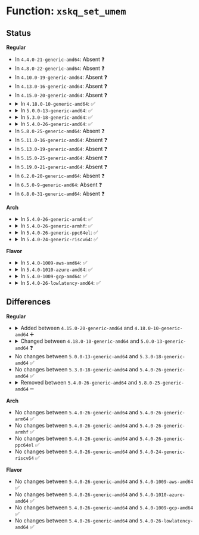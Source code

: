 # Function: <code>xskq_set_umem</code>

## Status
<b>Regular</b>
<ul>
<li>
In <code>4.4.0-21-generic-amd64</code>: Absent ❓
</li>
<li>
In <code>4.8.0-22-generic-amd64</code>: Absent ❓
</li>
<li>
In <code>4.10.0-19-generic-amd64</code>: Absent ❓
</li>
<li>
In <code>4.13.0-16-generic-amd64</code>: Absent ❓
</li>
<li>
In <code>4.15.0-20-generic-amd64</code>: Absent ❓
</li>
<li>
<details>
<summary>In <code>4.18.0-10-generic-amd64</code>: ✅</summary>

```c
void xskq_set_umem(struct xsk_queue * q, struct xdp_umem_props * umem_props)
```

```json
{
  "name": "xskq_set_umem",
  "collision_type": "Unique Global",
  "inline_type": "No",
  "funcs": [
    {
      "addr": 18446744071589122864,
      "name": "xskq_set_umem",
      "external": true,
      "loc": "net/xdp/xsk_queue.c:10",
      "file": "net/xdp/xsk_queue.c",
      "inline": "seen, unknown",
      "caller_inline": [],
      "caller_func": [
        "net/xdp/xsk.c:xsk_bind",
        "net/xdp/xsk.c:xsk_bind",
        "net/xdp/xsk.c:xsk_bind",
        "net/xdp/xsk.c:xsk_bind"
      ]
    }
  ],
  "symbols": [
    {
      "addr": 18446744071589122864,
      "name": "xskq_set_umem",
      "section": ".text",
      "bind": "STB_GLOBAL",
      "size": 30
    }
  ]
}
```
</details>
</li>
<li>
<details>
<summary>In <code>5.0.0-13-generic-amd64</code>: ✅</summary>

```c
void xskq_set_umem(struct xsk_queue * q, u64 size, u64 chunk_mask)
```

```json
{
  "name": "xskq_set_umem",
  "collision_type": "Unique Global",
  "inline_type": "No",
  "funcs": [
    {
      "addr": 18446744071589357152,
      "name": "xskq_set_umem",
      "external": true,
      "loc": "net/xdp/xsk_queue.c:12",
      "file": "net/xdp/xsk_queue.c",
      "inline": "seen, unknown",
      "caller_inline": [],
      "caller_func": [
        "net/xdp/xsk.c:xsk_bind",
        "net/xdp/xsk.c:xsk_bind",
        "net/xdp/xsk.c:xsk_bind",
        "net/xdp/xsk.c:xsk_bind"
      ]
    }
  ],
  "symbols": [
    {
      "addr": 18446744071589357152,
      "name": "xskq_set_umem",
      "section": ".text",
      "bind": "STB_GLOBAL",
      "size": 23
    }
  ]
}
```
</details>
</li>
<li>
<details>
<summary>In <code>5.3.0-18-generic-amd64</code>: ✅</summary>

```c
void xskq_set_umem(struct xsk_queue * q, u64 size, u64 chunk_mask)
```

```json
{
  "name": "xskq_set_umem",
  "collision_type": "Unique Global",
  "inline_type": "No",
  "funcs": [
    {
      "addr": 18446744071589814224,
      "name": "xskq_set_umem",
      "external": true,
      "loc": "net/xdp/xsk_queue.c:12",
      "file": "net/xdp/xsk_queue.c",
      "inline": "seen, unknown",
      "caller_inline": [],
      "caller_func": [
        "net/xdp/xsk.c:xsk_bind",
        "net/xdp/xsk.c:xsk_bind",
        "net/xdp/xsk.c:xsk_bind",
        "net/xdp/xsk.c:xsk_bind"
      ]
    }
  ],
  "symbols": [
    {
      "addr": 18446744071589814224,
      "name": "xskq_set_umem",
      "section": ".text",
      "bind": "STB_GLOBAL",
      "size": 23
    }
  ]
}
```
</details>
</li>
<li>
<details>
<summary>In <code>5.4.0-26-generic-amd64</code>: ✅</summary>

```c
void xskq_set_umem(struct xsk_queue * q, u64 size, u64 chunk_mask)
```

```json
{
  "name": "xskq_set_umem",
  "collision_type": "Unique Global",
  "inline_type": "No",
  "funcs": [
    {
      "addr": 18446744071590039184,
      "name": "xskq_set_umem",
      "external": true,
      "loc": "net/xdp/xsk_queue.c:12",
      "file": "net/xdp/xsk_queue.c",
      "inline": "seen, unknown",
      "caller_inline": [],
      "caller_func": [
        "net/xdp/xsk.c:xsk_bind",
        "net/xdp/xsk.c:xsk_bind",
        "net/xdp/xsk.c:xsk_bind",
        "net/xdp/xsk.c:xsk_bind"
      ]
    }
  ],
  "symbols": [
    {
      "addr": 18446744071590039184,
      "name": "xskq_set_umem",
      "section": ".text",
      "bind": "STB_GLOBAL",
      "size": 23
    }
  ]
}
```
</details>
</li>
<li>
In <code>5.8.0-25-generic-amd64</code>: Absent ❓
</li>
<li>
In <code>5.11.0-16-generic-amd64</code>: Absent ❓
</li>
<li>
In <code>5.13.0-19-generic-amd64</code>: Absent ❓
</li>
<li>
In <code>5.15.0-25-generic-amd64</code>: Absent ❓
</li>
<li>
In <code>5.19.0-21-generic-amd64</code>: Absent ❓
</li>
<li>
In <code>6.2.0-20-generic-amd64</code>: Absent ❓
</li>
<li>
In <code>6.5.0-9-generic-amd64</code>: Absent ❓
</li>
<li>
In <code>6.8.0-31-generic-amd64</code>: Absent ❓
</li>
</ul>
<b>Arch</b>
<ul>
<li>
<details>
<summary>In <code>5.4.0-26-generic-arm64</code>: ✅</summary>

```c
void xskq_set_umem(struct xsk_queue * q, u64 size, u64 chunk_mask)
```

```json
{
  "name": "xskq_set_umem",
  "collision_type": "Unique Global",
  "inline_type": "No",
  "funcs": [
    {
      "addr": 18446603336503793640,
      "name": "xskq_set_umem",
      "external": true,
      "loc": "net/xdp/xsk_queue.c:12",
      "file": "net/xdp/xsk_queue.c",
      "inline": "seen, unknown",
      "caller_inline": [],
      "caller_func": [
        "net/xdp/xsk.c:xsk_bind",
        "net/xdp/xsk.c:xsk_bind",
        "net/xdp/xsk.c:xsk_bind",
        "net/xdp/xsk.c:xsk_bind"
      ]
    }
  ],
  "symbols": [
    {
      "addr": 18446603336503793640,
      "name": "xskq_set_umem",
      "section": ".text",
      "bind": "STB_GLOBAL",
      "size": 60
    }
  ]
}
```
</details>
</li>
<li>
<details>
<summary>In <code>5.4.0-26-generic-armhf</code>: ✅</summary>

```c
void xskq_set_umem(struct xsk_queue * q, u64 size, u64 chunk_mask)
```

```json
{
  "name": "xskq_set_umem",
  "collision_type": "Unique Global",
  "inline_type": "No",
  "funcs": [
    {
      "addr": 3236412776,
      "name": "xskq_set_umem",
      "external": true,
      "loc": "net/xdp/xsk_queue.c:12",
      "file": "net/xdp/xsk_queue.c",
      "inline": "seen, unknown",
      "caller_inline": [],
      "caller_func": [
        "net/xdp/xsk.c:xsk_bind",
        "net/xdp/xsk.c:xsk_bind",
        "net/xdp/xsk.c:xsk_bind",
        "net/xdp/xsk.c:xsk_bind"
      ]
    }
  ],
  "symbols": [
    {
      "addr": 3236412776,
      "name": "xskq_set_umem",
      "section": ".text",
      "bind": "STB_GLOBAL",
      "size": 40
    }
  ]
}
```
</details>
</li>
<li>
<details>
<summary>In <code>5.4.0-26-generic-ppc64el</code>: ✅</summary>

```c
void xskq_set_umem(struct xsk_queue * q, u64 size, u64 chunk_mask)
```

```json
{
  "name": "xskq_set_umem",
  "collision_type": "Unique Global",
  "inline_type": "No",
  "funcs": [
    {
      "addr": 13835058055297636240,
      "name": "xskq_set_umem",
      "external": true,
      "loc": "net/xdp/xsk_queue.c:12",
      "file": "net/xdp/xsk_queue.c",
      "inline": "seen, unknown",
      "caller_inline": [],
      "caller_func": [
        "net/xdp/xsk.c:xsk_bind",
        "net/xdp/xsk.c:xsk_bind",
        "net/xdp/xsk.c:xsk_bind",
        "net/xdp/xsk.c:xsk_bind"
      ]
    }
  ],
  "symbols": [
    {
      "addr": 13835058055297636240,
      "name": "xskq_set_umem",
      "section": ".text",
      "bind": "STB_GLOBAL",
      "size": 28
    }
  ]
}
```
</details>
</li>
<li>
<details>
<summary>In <code>5.4.0-24-generic-riscv64</code>: ✅</summary>

```c
void xskq_set_umem(struct xsk_queue * q, u64 size, u64 chunk_mask)
```

```json
{
  "name": "xskq_set_umem",
  "collision_type": "Unique Global",
  "inline_type": "No",
  "funcs": [
    {
      "addr": 18446743936279698474,
      "name": "xskq_set_umem",
      "external": true,
      "loc": "net/xdp/xsk_queue.c:12",
      "file": "net/xdp/xsk_queue.c",
      "inline": "seen, unknown",
      "caller_inline": [],
      "caller_func": [
        "net/xdp/xsk.c:xsk_bind",
        "net/xdp/xsk.c:xsk_bind",
        "net/xdp/xsk.c:xsk_bind",
        "net/xdp/xsk.c:xsk_bind"
      ]
    }
  ],
  "symbols": [
    {
      "addr": 18446743936279698474,
      "name": "xskq_set_umem",
      "section": ".text",
      "bind": "STB_GLOBAL",
      "size": 54
    }
  ]
}
```
</details>
</li>
</ul>
<b>Flavor</b>
<ul>
<li>
<details>
<summary>In <code>5.4.0-1009-aws-amd64</code>: ✅</summary>

```c
void xskq_set_umem(struct xsk_queue * q, u64 size, u64 chunk_mask)
```

```json
{
  "name": "xskq_set_umem",
  "collision_type": "Unique Global",
  "inline_type": "No",
  "funcs": [
    {
      "addr": 18446744071589642784,
      "name": "xskq_set_umem",
      "external": true,
      "loc": "net/xdp/xsk_queue.c:12",
      "file": "net/xdp/xsk_queue.c",
      "inline": "seen, unknown",
      "caller_inline": [],
      "caller_func": [
        "net/xdp/xsk.c:xsk_bind",
        "net/xdp/xsk.c:xsk_bind",
        "net/xdp/xsk.c:xsk_bind",
        "net/xdp/xsk.c:xsk_bind"
      ]
    }
  ],
  "symbols": [
    {
      "addr": 18446744071589642784,
      "name": "xskq_set_umem",
      "section": ".text",
      "bind": "STB_GLOBAL",
      "size": 23
    }
  ]
}
```
</details>
</li>
<li>
<details>
<summary>In <code>5.4.0-1010-azure-amd64</code>: ✅</summary>

```c
void xskq_set_umem(struct xsk_queue * q, u64 size, u64 chunk_mask)
```

```json
{
  "name": "xskq_set_umem",
  "collision_type": "Unique Global",
  "inline_type": "No",
  "funcs": [
    {
      "addr": 18446744071589367312,
      "name": "xskq_set_umem",
      "external": true,
      "loc": "net/xdp/xsk_queue.c:12",
      "file": "net/xdp/xsk_queue.c",
      "inline": "seen, unknown",
      "caller_inline": [],
      "caller_func": [
        "net/xdp/xsk.c:xsk_bind",
        "net/xdp/xsk.c:xsk_bind",
        "net/xdp/xsk.c:xsk_bind",
        "net/xdp/xsk.c:xsk_bind"
      ]
    }
  ],
  "symbols": [
    {
      "addr": 18446744071589367312,
      "name": "xskq_set_umem",
      "section": ".text",
      "bind": "STB_GLOBAL",
      "size": 23
    }
  ]
}
```
</details>
</li>
<li>
<details>
<summary>In <code>5.4.0-1009-gcp-amd64</code>: ✅</summary>

```c
void xskq_set_umem(struct xsk_queue * q, u64 size, u64 chunk_mask)
```

```json
{
  "name": "xskq_set_umem",
  "collision_type": "Unique Global",
  "inline_type": "No",
  "funcs": [
    {
      "addr": 18446744071590084816,
      "name": "xskq_set_umem",
      "external": true,
      "loc": "net/xdp/xsk_queue.c:12",
      "file": "net/xdp/xsk_queue.c",
      "inline": "seen, unknown",
      "caller_inline": [],
      "caller_func": [
        "net/xdp/xsk.c:xsk_bind",
        "net/xdp/xsk.c:xsk_bind",
        "net/xdp/xsk.c:xsk_bind",
        "net/xdp/xsk.c:xsk_bind"
      ]
    }
  ],
  "symbols": [
    {
      "addr": 18446744071590084816,
      "name": "xskq_set_umem",
      "section": ".text",
      "bind": "STB_GLOBAL",
      "size": 23
    }
  ]
}
```
</details>
</li>
<li>
<details>
<summary>In <code>5.4.0-26-lowlatency-amd64</code>: ✅</summary>

```c
void xskq_set_umem(struct xsk_queue * q, u64 size, u64 chunk_mask)
```

```json
{
  "name": "xskq_set_umem",
  "collision_type": "Unique Global",
  "inline_type": "No",
  "funcs": [
    {
      "addr": 18446744071590135024,
      "name": "xskq_set_umem",
      "external": true,
      "loc": "net/xdp/xsk_queue.c:12",
      "file": "net/xdp/xsk_queue.c",
      "inline": "seen, unknown",
      "caller_inline": [],
      "caller_func": [
        "net/xdp/xsk.c:xsk_bind",
        "net/xdp/xsk.c:xsk_bind",
        "net/xdp/xsk.c:xsk_bind",
        "net/xdp/xsk.c:xsk_bind"
      ]
    }
  ],
  "symbols": [
    {
      "addr": 18446744071590135024,
      "name": "xskq_set_umem",
      "section": ".text",
      "bind": "STB_GLOBAL",
      "size": 23
    }
  ]
}
```
</details>
</li>
</ul>

## Differences
<b>Regular</b>
<ul>
<li>
<details>
<summary>Added between <code>4.15.0-20-generic-amd64</code> and <code>4.18.0-10-generic-amd64</code> ➕</summary>

```c
void xskq_set_umem(struct xsk_queue * q, struct xdp_umem_props * umem_props)
```
</details>
</li>
<li>
<details>
<summary>Changed between <code>4.18.0-10-generic-amd64</code> and <code>5.0.0-13-generic-amd64</code> ❓</summary>
<ul>
<li>
<b>Param added. </b>
<code>u64 size</code>
</li>
<li>
<b>Param added. </b>
<code>u64 chunk_mask</code>
</li>
<li>
<b>Param removed. </b>
<code>struct xdp_umem_props * umem_props</code>
</li>
</ul>
</details>
</li>
<li>
No changes between <code>5.0.0-13-generic-amd64</code> and <code>5.3.0-18-generic-amd64</code> ✅
</li>
<li>
No changes between <code>5.3.0-18-generic-amd64</code> and <code>5.4.0-26-generic-amd64</code> ✅
</li>
<li>
<details>
<summary>Removed between <code>5.4.0-26-generic-amd64</code> and <code>5.8.0-25-generic-amd64</code> ➖</summary>

```c
void xskq_set_umem(struct xsk_queue * q, u64 size, u64 chunk_mask)
```
</details>
</li>
</ul>
<b>Arch</b>
<ul>
<li>
No changes between <code>5.4.0-26-generic-amd64</code> and <code>5.4.0-26-generic-arm64</code> ✅
</li>
<li>
No changes between <code>5.4.0-26-generic-amd64</code> and <code>5.4.0-26-generic-armhf</code> ✅
</li>
<li>
No changes between <code>5.4.0-26-generic-amd64</code> and <code>5.4.0-26-generic-ppc64el</code> ✅
</li>
<li>
No changes between <code>5.4.0-26-generic-amd64</code> and <code>5.4.0-24-generic-riscv64</code> ✅
</li>
</ul>
<b>Flavor</b>
<ul>
<li>
No changes between <code>5.4.0-26-generic-amd64</code> and <code>5.4.0-1009-aws-amd64</code> ✅
</li>
<li>
No changes between <code>5.4.0-26-generic-amd64</code> and <code>5.4.0-1010-azure-amd64</code> ✅
</li>
<li>
No changes between <code>5.4.0-26-generic-amd64</code> and <code>5.4.0-1009-gcp-amd64</code> ✅
</li>
<li>
No changes between <code>5.4.0-26-generic-amd64</code> and <code>5.4.0-26-lowlatency-amd64</code> ✅
</li>
</ul>
